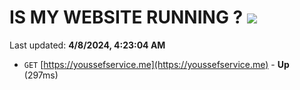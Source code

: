 # IS MY WEBSITE RUNNING ? [![](https://img.shields.io/static/v1?label=Sponsor&message=%E2%9D%A4&logo=GitHub&color=%23fe8e86)](https://github.com/sponsors/<username>)

Last updated: **4/8/2024, 4:23:04 AM**

- `GET` [https://youssefservice.me](https://youssefservice.me) - **Up** (297ms)
